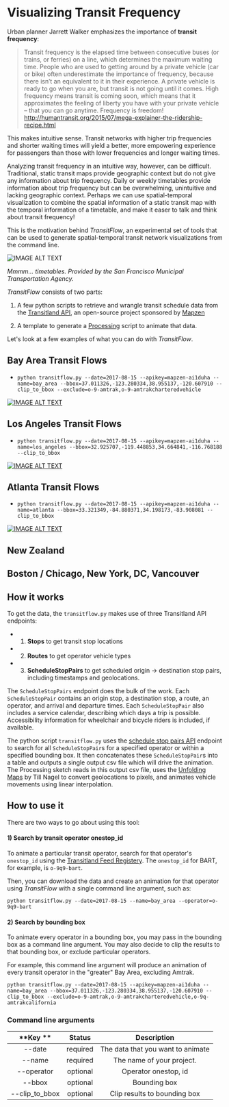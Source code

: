 # Visualizing Transit Frequency

Urban planner Jarrett Walker emphasizes the importance of **transit frequency**:

> Transit frequency is the elapsed time between consecutive buses (or trains, or ferries) on a line, which determines the maximum waiting time.  People who are used to getting around by a private vehicle (car or bike) often underestimate the importance of frequency, because there isn’t an equivalent to it in their experience.  A private vehicle is ready to go when you are, but transit is not going until it comes.  High frequency means transit is coming soon, which means that it approximates the feeling of liberty you have with your private vehicle – that you can go anytime.  Frequency is freedom! http://humantransit.org/2015/07/mega-explainer-the-ridership-recipe.html

This makes intuitive sense. Transit networks with higher trip frequencies and shorter waiting times will yield a better, more empowering experience for passengers than those with lower frequencies and longer waiting times.

Analyzing transit frequency in an intuitive way, however, can be difficult. Traditional, static transit maps provide geographic context but do not give any information about trip frequency. Daily or weekly timetables provide information about trip frequency but can be overwhelming, unintuitive and lacking geographic context. Perhaps we can use spatial-temporal visualization to combine the spatial information of a static transit map with the temporal information of a timetable, and make it easer to talk and think about transit frequency!

This is the motivation behind *TransitFlow*, an experimental set of tools that can be used to generate spatial-temporal transit network visualizations from the command line.

![IMAGE ALT TEXT](http://i.imgur.com/cMDfgkQ.png)

*Mmmm... timetables. Provided by the San Francisco Municipal Transportation Agency.*

*TransitFlow* consists of two parts:
  1) A few python scripts to retrieve and wrangle transit schedule data from the [Transitland API](https://transit.land/), an open-source project sponsored by [Mapzen](mapzen.com)

  2) A template to generate a [Processing](processing.org) script to animate that data.

Let's look at a few examples of what you can do with *TransitFlow*.

## Bay Area Transit Flows

- `python transitflow.py --date=2017-08-15 --apikey=mapzen-ai1duha --name=bay_area --bbox=37.011326,-123.280334,38.955137,-120.607910 --clip_to_bbox --exclude=o-9-amtrak,o-9-amtrakcharteredvehicle`

[![IMAGE ALT TEXT](http://i.imgur.com/c8PAnuD.png)](https://vimeo.com/226987064 "Transit Flow Map of San Francisco Bay Area")

## Los Angeles Transit Flows

- `python transitflow.py --date=2017-08-15 --apikey=mapzen-ai1duha --name=los_angeles --bbox=32.925707,-119.448853,34.664841,-116.768188 --clip_to_bbox`

[![IMAGE ALT TEXT](http://i.imgur.com/749hhoE.png)](https://vimeo.com/226987064 "Transit Flow Map of San Francisco Bay Area")

## Atlanta Transit Flows

- `python transitflow.py --date=2017-08-15 --apikey=mapzen-ai1duha --name=atlanta --bbox=33.321349,-84.880371,34.198173,-83.908081 --clip_to_bbox`

[![IMAGE ALT TEXT](http://i.imgur.com/749hhoE.png)](https://vimeo.com/226987064 "Transit Flow Map of San Francisco Bay Area")


## New Zealand

## Boston / Chicago, New York, DC, Vancouver

## How it works

To get the data, the `transitflow.py` makes use of three Transitland API endpoints:

- 1) **Stops** to get transit stop locations
- 2) **Routes** to get operator vehicle types
- 3) **ScheduleStopPairs** to get scheduled origin -> destination stop pairs, including timestamps and geolocations.

The `ScheduleStopPairs` endpoint does the bulk of the work. Each `ScheduleStopPair` contains an origin stop, a destination stop, a route, an operator, and arrival and departure times. Each `ScheduleStopPair` also includes a service calendar, describing which days a trip is possible. Accessibility information for wheelchair and bicycle riders is included, if available.

The python script `transitflow.py` uses the [schedule stop pairs API](http://transit.land/api/v1/schedule_stop_pairs) endpoint to search for all `ScheduleStopPair`s for a specified operator or within a specified bounding box. It then concatenates these `ScheduleStopPair`s into a table and outputs a single output csv file which will drive the animation. The Processing sketch reads in this output csv file, uses the [Unfolding Maps](http://unfoldingmaps.org/) by Till Nagel to convert geolocations to pixels, and animates vehicle movements using linear interpolation.

## How to use it

There are two ways to go about using this tool:

#### 1) Search by transit operator onestop_id

To animate a particular transit operator, search for that operator's `onestop_id` using the [Transitland Feed Registery](https://transit.land/feed-registry/). The `onestop_id` for BART, for example, is `o-9q9-bart`.

Then, you can download the data and create an animation for that operator using *TransitFlow* with a single command line argument, such as:

`python transitflow.py --date=2017-08-15 --name=bay_area --operator=o-9q9-bart`

#### 2) Search by bounding box

To animate every operator in a bounding box, you may pass in the bounding box as a command line argument. You may also decide to clip the results to that bounding box, or exclude particular operators.

For example, this command line argument will produce an animation of every transit operator in the "greater" Bay Area, excluding Amtrak.

`python transitflow.py --date=2017-08-15 --apikey=mapzen-ai1duha --name=bay_area --bbox=37.011326,-123.280334,38.955137,-120.607910 --clip_to_bbox --exclude=o-9-amtrak,o-9-amtrakcharteredvehicle,o-9q-amtrakcalifornia`

### Command line arguments

**Key **|**Status**|**Description**
:-----:|:-----:|:-----:
--date|required|The data that you want to animate
--name|required|The name of your project.
--operator|optional|Operator onestop, id
--bbox|optional|Bounding box
--clip\_to\_bbox|optional|Clip results to bounding box
